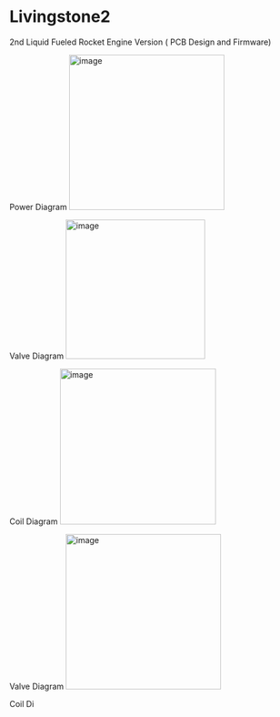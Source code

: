# Livingstone2
2nd Liquid Fueled Rocket Engine Version ( PCB Design and Firmware) 

Power Diagram
<img width="273" alt="image" src="https://github.com/izukaike/Livingstone2/assets/117411866/aa1f2a71-fd8d-400f-90f4-f8f485156f83">

Valve Diagram
<img width="245" alt="image" src="https://github.com/izukaike/Livingstone2/assets/117411866/fd2900b4-230e-4170-b990-c6220527ac42">

Coil Diagram
<img width="274" alt="image" src="https://github.com/izukaike/Livingstone2/assets/117411866/6f76b85c-b22e-4126-8b04-0468836cfb03">

Valve Diagram
<img width="273" alt="image" src="https://github.com/izukaike/Livingstone2/assets/117411866/03a09a85-da74-4c38-8d6d-212ded14764b">

Coil Di

